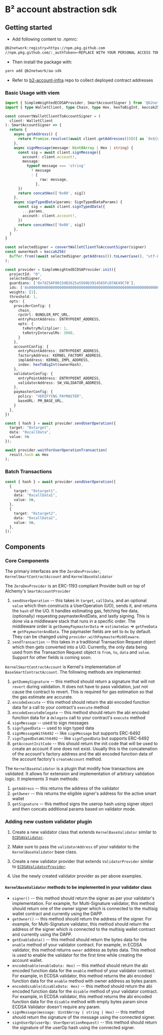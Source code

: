 # B² account abstraction sdk

## Getting started

- Add following content to .npmrc:

```bash
@b2network:registry=https://npm.pkg.github.com
//npm.pkg.github.com/:_authToken=<REPLACE WITH YOUR PERSONAL ACCESS TOKEN WITH PACKAGE READ PERM>
```

- Then install the package with:

```bash
yarn add @b2network/aa-sdk
```

- Refer to [b2-account-infra](https://github.com/b2network/b2-account-infra) repo to collect deployed contract addresses 

### Basic Usage with viem

```ts
import { SimpleWeightedECDSAProvider, SmartAccountSigner } from '@b2network/aa-sdk';
import { type WalletClient, type Chain, type Hex, hexToBigInt, keccak256, concatHex } from "viem";

const convertWalletClientToAccountSigner = (
  client: WalletClient
): SmartAccountSigner => {
  return {
    async getAddress() {
      return Promise.resolve((await client.getAddresses())[0] as `0x${string}`)
    },
    async signMessage(message: Uint8Array | Hex | string) {
      const sig = await client.signMessage({
        account: client.account!,
        message:
          typeof message === 'string'
            ? message
            : {
                raw: message,
              },
      })
      return concatHex(['0x00', sig])
    },
    async signTypedData(params: SignTypedDataParams) {
      const sig = await client.signTypedData({
        ...params,
        account: client.account!,
      })
      return concatHex(['0x00', sig])
    },
  }
}

const selectedSigner = convertWalletClientToAccountSigner(signer)
const ownerHash = keccak256(
  Buffer.from((await selectedSigner.getAddress()).toLowerCase(), "utf-8")
);

const provider = SimpleWeightedECDSAProvider.init({
  projectId: "0",
  selectedSigner,
  guardians: ['0x7d25AF0015dB2625a5560b3914565FcD7AE49C78'],
  ids: ['0x0000000000000000000000000000000000000000000000000000000000000000'],
  weights: [1],
  threshold: 1,
  opts: {
    providerConfig: {
      chain,
      rpcUrl: BUNDLER_RPC_URL,
      entryPointAddress: ENTRYPOINT_ADDRESS,
      opts: {
        txRetryMulitplier: 1,
        txRetryIntervalMs: 3000,
      }
    },
    accountConfig: {
      entryPointAddress: ENTRYPOINT_ADDRESS,
      factoryAddress: KERNEL_FACTORY_ADDRESS,
      implAddress: KERNEL_IMPL_ADDRESS,
      index: hexToBigInt(ownerHash),
    },
    validatorConfig: {
      entryPointAddress: ENTRYPOINT_ADDRESS,
      validatorAddress: SW_VALIDATOR_ADDRESS,
    },
    paymasterConfig: {
      policy: "VERIFYING_PAYMASTER",
      baseURL: PM_BASE_URL,
    }
  },
})

const { hash } = await provider.sendUserOperation({
  target: "0xtarget",
  data: "0xcallData",
  value: 0n
});

await provider.waitForUserOperationTransaction(
  result.hash as Hex
);
```

### Batch Transactions

```ts
const { hash } = await provider.sendUserOperation([
  {
    target: "0xtarget1",
    data: "0xcallData1",
    value: 0n,
  },
  {
    target: "0xtarget2",
    data: "0xcallData2",
    value: 0n,
  },
]);
```

## Components

### Core Components

The primary interfaces are the `ZeroDevProvider`, `KernelSmartContractAccount` and `KernelBaseValidator`

The `ZeroDevProvider` is an ERC-1193 compliant Provider built on top of Alchemy's `SmartAccountProvider`

1. `sendUserOperation` -- this takes in `target`, `callData`, and an optional `value` which then constructs a UserOperation (UO), sends it, and returns the `hash` of the UO. It handles estimating gas, fetching fee data, (optionally) requesting paymasterAndData, and lastly signing. This is done via a middleware stack that runs in a specific order. The middleware order is `getDummyPaymasterData` => `estimateGas` => `getFeeData` => `getPaymasterAndData`. The paymaster fields are set to `0x` by default. They can be changed using `provider.withPaymasterMiddleware`.
2. `sendTransaction` -- this takes in a traditional Transaction Request object which then gets converted into a UO. Currently, the only data being used from the Transaction Request object is `from`, `to`, `data` and `value`. Support for other fields is coming soon.

`KernelSmartContractAccount` is Kernel's implementation of `BaseSmartContractAccount`. The following methods are implemented:

1. `getDummySignature` -- this method should return a signature that will not `revert` during validation. It does not have to pass validation, just not cause the contract to revert. This is required for gas estimation so that the gas estimate are accurate.
2. `encodeExecute` -- this method should return the abi encoded function data for a call to your contract's `execute` method
3. `encodeExecuteDelegate` -- this method should return the abi encoded function data for a `delegate` call to your contract's `execute` method
4. `signMessage` -- used to sign messages
5. `signTypedData` -- used to sign typed data
6. `signMessageWith6492` -- like `signMessage` but supports ERC-6492
7. `signTypedDataWith6492` -- like `signTypedData` but supports ERC-6492
8. `getAccountInitCode` -- this should return the init code that will be used to create an account if one does not exist. Usually this is the concatenation of the account's factory address and the abi encoded function data of the account factory's `createAccount` method.

The `KernelBaseValidator` is a plugin that modify how transactions are validated. It allows for extension and implementation of arbitrary validation logic. It implements 3 main methods:

1. `getAddress` -- this returns the address of the validator
2. `getOwner` -- this returns the eligible signer's address for the active smart wallet
3. `getSignature` -- this method signs the userop hash using signer object and then concats additional params based on validator mode.

### Adding new custom validator plugin

1. Create a new validator class that extends `KernelBaseValidator` similar to [`ECDSAValidator`](`packages/accounts/src/kernel-zerodev/validator/ecdsa-validator.ts`).

2. Make sure to pass the `validatorAddress` of your validator to the `KernelBaseValidator` base class.

3. Create a new validator provider that extends `ValidatorProvider` similar to [`ECDSAValidatorProvider`](`packages/accounts/src/kernel-zerodev/validator-provider/ecdsa-provider.ts`).

4. Use the newly created validator provider as per above examples.

#### `KernelBaseValidator` methods to be implemented in your validator class

- `signer()` -- this method should return the signer as per your validator's implementation. For example, for Multi-Signature validator, this method should return one of the owner signer which is connected to the multisig wallet contract and currently using the DAPP.
- `getOwner()` -- this method should return the address of the signer. For example, for Multi-Signature validator, this method should return the address of the signer which is connected to the multisig wallet contract and currently using the DAPP.
- `getEnableData()` -- this method should return the bytes data for the `enable` method of your validator contract. For example, in ECDSA validator, this method returns `owner` address as bytes data. This method is used to enable the validator for the first time while creating the account wallet.
- `encodeEnable(enableData: Hex)` -- this method should return the abi encoded function data for the `enable` method of your validator contract. For example, in ECDSA validator, this method returns the abi encoded function data for the `enable` method with owner address as bytes param.
- `encodeDisable(disableData: Hex)` -- this method should return the abi encoded function data for the `disable` method of your validator contract. For example, in ECDSA validator, this method returns the abi encoded function data for the `disable` method with empty bytes param since ECDSA Validator doesn't require any param.
- `signMessage(message: Uint8Array | string | Hex)` -- this method should return the signature of the message using the connected signer.
- `signUserOp(userOp: UserOperationRequest)` -- this method should return the signature of the userOp hash using the connected signer.